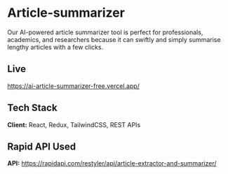 # Article-summarizer

Our AI-powered article summarizer tool is perfect for professionals, academics, and researchers because it can swiftly and simply summarise lengthy articles with a few clicks.


## Live

https://ai-article-summarizer-free.vercel.app/


## Tech Stack

**Client:** React, Redux, TailwindCSS, REST APIs

## Rapid API Used

**API:** https://rapidapi.com/restyler/api/article-extractor-and-summarizer/




